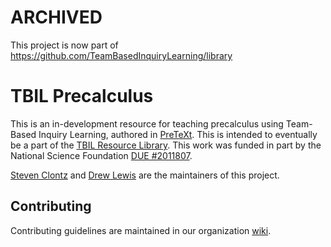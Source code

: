 # ARCHIVED

This project is now part of <https://github.com/TeamBasedInquiryLearning/library>

# TBIL Precalculus
This is an in-development resource
for teaching precalculus using
Team-Based Inquiry Learning, authored in
[PreTeXt](https://pretextbook.org/). 
This is intended to eventually be a part of the
[TBIL Resource Library](http://library.tbil.org). This work was
funded in part by the National Science Foundation
[DUE #2011807](https://nsf.gov/awardsearch/showAward?AWD_ID=2011807).

[Steven Clontz](https://clontz.org) and
[Drew Lewis](http://drew-lewis.com) are the maintainers
of this project.

## Contributing

Contributing guidelines are maintained in our organization [wiki](https://github.com/TeamBasedInquiryLearning/wiki/wiki).
